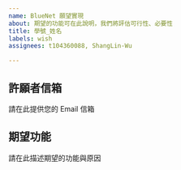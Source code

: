 ```yaml
---
name: BlueNet 願望實現
about: 期望的功能可在此說明，我們將評估可行性、必要性
title: 學號_姓名
labels: wish
assignees: t104360088, ShangLin-Wu

---
```


## 許願者信箱
請在此提供您的 Email 信箱

## 期望功能
請在此描述期望的功能與原因
